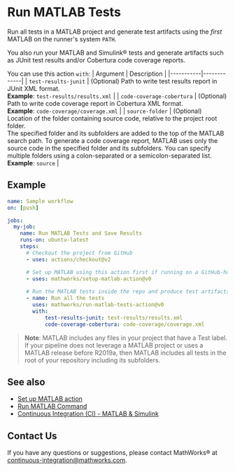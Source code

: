# Run MATLAB Tests

Run all tests in a MATLAB project and generate test artifacts using the _first_
MATLAB on the runner's system `PATH`.

You also run your MATLAB and Simulink® tests and generate artifacts such as
JUnit test results and/or Cobertura code coverage reports.

You can use this action `with`:
| Argument  | Description |
|-----------|-------------|
| `test-results-junit` | (Optional) Path to write test results report in JUnit XML format. <br/> **Example**: `test-results/results.xml` |
| `code-coverage-cobertura` | (Optional) Path to write code coverage report in Cobertura XML format. <br/> **Example**: `code-coverage/coverage.xml` |
| `source-folder` | (Optional) Location of the folder containing source code, relative to the project root folder. <br/> The specified folder and its subfolders are added to the top of the MATLAB search path. To generate a code coverage report, MATLAB uses only the source code in the specified folder and its subfolders. You can specify multiple folders using a colon-separated or a semicolon-separated list. <br/> **Example**: `source` |

## Example

```yaml
name: Sample workflow
on: [push]

jobs:
  my-job:
    name: Run MATLAB Tests and Save Results
    runs-on: ubuntu-latest
    steps:
      # Checkout the project from GitHub
      - uses: actions/checkout@v2

      # Set up MATLAB using this action first if running on a GitHub-hosted runner!
      - uses: mathworks/setup-matlab-action@v0
      
      # Run the MATLAB tests inside the repo and produce test artifacts
      - name: Run all the tests
        uses: mathworks/run-matlab-tests-action@v0
        with:
            test-results-junit: test-results/results.xml
            code-coverage-cobertura: code-coverage/coverage.xml
```

> **Note**: MATLAB includes any files in your project that have a Test label. If
> your pipeline does not leverage a MATLAB project or uses a MATLAB release
> before R2019a, then MATLAB includes all tests in the root of your repository
> including its subfolders.

## See also
- [Set up MATLAB action](https://github.com/mathworks/)
- [Run MATLAB Command](https://github.com/mathworks/run-matlab-command-action/)
- [Continuous Integration (CI) - MATLAB & Simulink](https://www.mathworks.com/help/matlab/continuous-integration.html)

## Contact Us
If you have any questions or suggestions, please contact MathWorks® at continuous-integration@mathworks.com.

